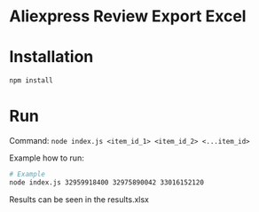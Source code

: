 # Aliexpress Review Export Excel

# Installation

```bash
npm install
```

# Run

Command: `node index.js <item_id_1> <item_id_2> <...item_id>`

Example how to run:

```bash
# Example
node index.js 32959918400 32975890042 33016152120
```

Results can be seen in the results.xlsx
